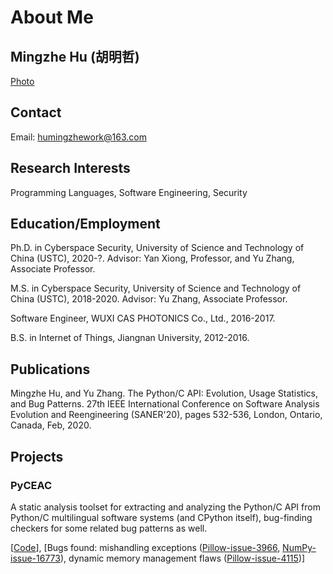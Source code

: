 # About Me

## Mingzhe Hu (胡明哲)

[Photo](./fig/hmz.jpg)

## Contact

Email: humingzhework@163.com

## Research Interests

Programming Languages, Software Engineering, Security

## Education/Employment

Ph.D. in Cyberspace Security, University of Science and Technology of China (USTC), 2020-?.
Advisor: Yan Xiong, Professor, and Yu Zhang, Associate Professor.

M.S. in Cyberspace Security, University of Science and Technology of China (USTC), 2018-2020.
Advisor: Yu Zhang, Associate Professor.

Software Engineer, WUXI CAS PHOTONICS Co., Ltd., 2016-2017.

B.S. in Internet of Things, Jiangnan University, 2012-2016.

## Publications

Mingzhe Hu, and Yu Zhang. The Python/C API: Evolution, Usage Statistics, and Bug Patterns. 27th IEEE International Conference on Software Analysis Evolution and Reengineering (SANER'20), pages 532-536, London, Ontario, Canada, Feb, 2020.

## Projects

### PyCEAC

A static analysis toolset for extracting and analyzing the Python/C API from Python/C multilingual software systems (and CPython itself), bug-finding checkers for some related bug patterns as well.

[[Code](https://github.com/S4Plus/pyceac)], [Bugs found: mishandling exceptions ([Pillow-issue-3966](https://github.com/python-pillow/Pillow/issues/3966), [NumPy-issue-16773](https://github.com/numpy/numpy/issues/16773)), dynamic memory management flaws ([Pillow-issue-4115](https://github.com/python-pillow/Pillow/issues/4115))]